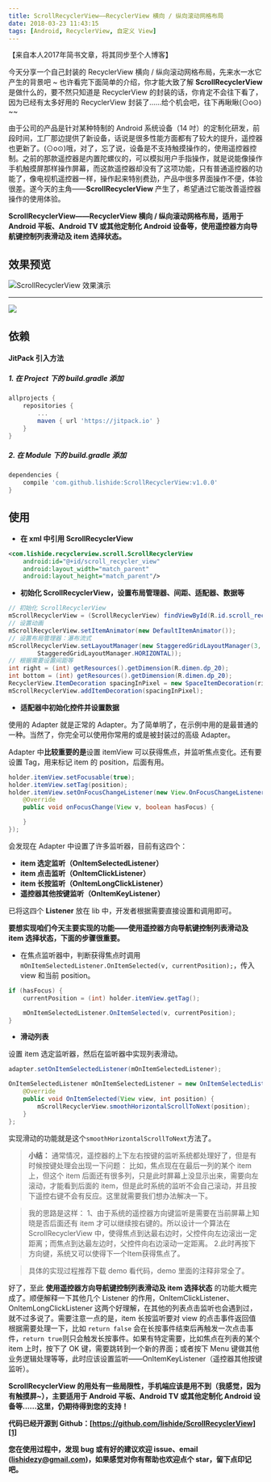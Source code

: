 ```yaml
---
title: ScrollRecyclerView——RecyclerView 横向 / 纵向滚动网格布局
date: 2018-03-23 11:43:15
tags: [Android, RecyclerView, 自定义 View]
---
```

【来自本人2017年简书文章，将其同步至个人博客】

今天分享一个自己封装的 RecyclerView 横向 / 纵向滚动网格布局，先来水一水它产生的背景吧 ~ 也许看完下面简单的介绍，你才能大致了解 **ScrollRecyclerView** 是做什么的，要不然只知道是 RecyclerView 的封装的话，你肯定不会往下看了，因为已经有太多好用的 RecyclerView  封装了......给个机会吧，往下再瞅瞅(⊙o⊙) ~~
<!--more-->

由于公司的产品是针对某种特制的 Android 系统设备（14 吋）的定制化研发，前段时间，工厂那边提供了新设备，话说是很多性能方面都有了较大的提升，遥控器也更新了。(⊙o⊙)哦，对了，忘了说，设备是不支持触摸操作的，使用遥控器控制。之前的那款遥控器是内置陀螺仪的，可以模拟用户手指操作，就是说能像操作手机触摸屏那样操作屏幕，而这款遥控器却没有了这项功能，只有普通遥控器的功能了，像电视机遥控器一样，操作起来特别费劲，产品中很多界面操作不便，体验很差。遂今天的主角——**ScrollRecyclerView** 产生了，希望通过它能改善遥控器操作的使用体验。

**ScrollRecyclerView——RecyclerView 横向 / 纵向滚动网格布局，适用于 Android 平板、Android TV 或其他定制化 Android 设备等，使用遥控器方向导航键控制列表滑动及 item 选择状态。**

## 效果预览
![ScrollRecyclerView 效果演示](g_art_scroll.gif)

---
[![](https://jitpack.io/v/lishide/ScrollRecyclerView.svg)](https://jitpack.io/#lishide/ScrollRecyclerView)
## 依赖
#### JitPack 引入方法
##### 1. 在 Project 下的 build.gradle 添加
``` groovy
allprojects {
    repositories {
        ...
        maven { url 'https://jitpack.io' }
    }
}
```

##### 2. 在 Module 下的 build.gradle 添加
``` groovy
dependencies {
    compile 'com.github.lishide:ScrollRecyclerView:v1.0.0'
}
```

## 使用

* **在 xml 中引用 ScrollRecyclerView**

``` xml
<com.lishide.recyclerview.scroll.ScrollRecyclerView
    android:id="@+id/scroll_recycler_view"
    android:layout_width="match_parent"
    android:layout_height="match_parent"/>
```

* **初始化 ScrollRecyclerView，设置布局管理器、间距、适配器、数据等**

``` java
// 初始化 ScrollRecyclerView
mScrollRecyclerView = (ScrollRecyclerView) findViewById(R.id.scroll_recycler_view);
// 设置动画
mScrollRecyclerView.setItemAnimator(new DefaultItemAnimator());
// 设置布局管理器：瀑布流式
mScrollRecyclerView.setLayoutManager(new StaggeredGridLayoutManager(3,
        StaggeredGridLayoutManager.HORIZONTAL));
// 根据需要设置间距等
int right = (int) getResources().getDimension(R.dimen.dp_20);
int bottom = (int) getResources().getDimension(R.dimen.dp_20);
RecyclerView.ItemDecoration spacingInPixel = new SpaceItemDecoration(right, bottom);
mScrollRecyclerView.addItemDecoration(spacingInPixel);
```

* **适配器中初始化控件并设置数据**

使用的 Adapter 就是正常的 Adapter。为了简单明了，在示例中用的是最普通的一种。当然了，你完全可以使用你常用的或是被封装过的高级 Adapter。

Adapter 中**比较重要的是**设置 itemView 可以获得焦点，并监听焦点变化。还有要设置 Tag，用来标记 item 的 position，后面有用。

``` java
holder.itemView.setFocusable(true);
holder.itemView.setTag(position);
holder.itemView.setOnFocusChangeListener(new View.OnFocusChangeListener() {
    @Override
    public void onFocusChange(View v, boolean hasFocus) {

    }
});
```

会发现在 Adapter 中设置了许多监听器，目前有这四个：
* **item 选定监听（OnItemSelectedListener）**
* **item 点击监听（OnItemClickListener）**
* **item 长按监听（OnItemLongClickListener）**
* **遥控器其他按键监听（OnItemKeyListener）**

已将这四个 **Listener** 放在 lib 中，开发者根据需要直接设置和调用即可。

**要想实现咱们今天主要实现的功能——使用遥控器方向导航键控制列表滑动及 item 选择状态，下面的步骤很重要。**
* 在焦点监听器中，判断获得焦点时调用 `mOnItemSelectedListener.OnItemSelected(v, currentPosition);`，传入 view 和当前 position。

``` java
if (hasFocus) {
    currentPosition = (int) holder.itemView.getTag();

    mOnItemSelectedListener.OnItemSelected(v, currentPosition);
}
```
* **滑动列表**

设置 item 选定监听器，然后在监听器中实现列表滑动。

``` java
adapter.setOnItemSelectedListener(mOnItemSelectedListener);
```
``` java
OnItemSelectedListener mOnItemSelectedListener = new OnItemSelectedListener() {
    @Override
    public void OnItemSelected(View view, int position) {
        mScrollRecyclerView.smoothHorizontalScrollToNext(position);
    }
};
```

实现滑动的功能就是这个`smoothHorizontalScrollToNext`方法了。

> **小结：**
> 通常情况，遥控器的上下左右按键的监听系统都处理好了，但是有时候按键处理会出现一下问题： 
比如，焦点现在在最后一列的某个 item 上，但这个 item 后面还有很多列，只是此时屏幕上没显示出来，需要向左滚动，才能看到后面的 item，但是此时系统的监听不会自己滚动，并且按下遥控右键不会有反应。这里就需要我们想办法解决一下。

> 我的思路是这样： 
1、由于系统的遥控器方向键监听是需要在当前屏幕上知晓是否后面还有 item 才可以继续按右键的。所以设计一个算法在 ScrollRecyclerView 中，使得焦点到达最右边时，父控件向左边滚出一定距离；而焦点到达最左边时，父控件向右边滚动一定距离。 
2.此时再按下方向键，系统又可以使得下一个Item获得焦点了。

> 具体的实现过程推荐下载 demo 看代码，demo 里面的注释非常全了。


好了，至此 **使用遥控器方向导航键控制列表滑动及 item 选择状态** 的功能大概完成了。顺便解释一下其他几个 Listener 的作用，OnItemClickListener、OnItemLongClickListener 这两个好理解，在其他的列表点击监听也会遇到过，就不过多说了。需要注意一点的是，item 长按监听要对 view 的点击事件返回值根据需要处理一下，比如 `return false` 会在长按事件结束后再触发一次点击事件，`return true`则只会触发长按事件。如果有特定需要，比如焦点在列表的某个 item 上时，按下了 OK 键，需要跳转到一个新的界面；或者按下 Menu 键做其他业务逻辑处理等等，此时应该设置监听——OnItemKeyListener（遥控器其他按键监听）。

**ScrollRecyclerView 的用处有一些局限性，手机端应该是用不到（我感觉，因为有触摸屏~），主要适用于 Android 平板、Android TV 或其他定制化 Android 设备等......这里，仍期待得到您的支持！**

**代码已经开源到 Github：[https://github.com/lishide/ScrollRecyclerView][1]**

**您在使用过程中，发现 bug 或有好的建议欢迎 issue、email (lishidezy@gmail.com)，如果感觉对你有帮助也欢迎点个 star，留下点印记吧。**


  [1]: https://github.com/lishide/ScrollRecyclerView